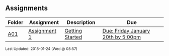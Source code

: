 ## Assignments
| Folder | Assignment | Description | Due|
 | ------------|------------|------------|------------|
 | [A01](./A01) | [ Assignment 1 ](./A01) | [ Getting Started](./A01) | [Due: Friday January 20th by 5:00pm](./A01) |

<sup>Last Updated: 2018-01-24 (Wed @ 08:57)</sup>